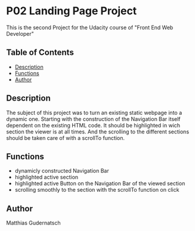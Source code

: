 # P02 Landing Page Project
This is the second Project for the Udacity course of "Front End Web Developer"

## Table of Contents

* [Description](#Description)
* [Functions](#Functions)
* [Author](#Author)

## Description
The subject of this project was to turn an existing static webpage into a dynamic one.
Starting with the construction of the Navigation Bar itself dependent on the existing HTML code.
It should be highlighted in wich section the viewer is at all times.
And the scrolling to the different sections should be taken care of with a scrollTo function.

## Functions
- dynamicly constructed Navigation Bar
- highlighted active section
- highlighted active Button on the Navigation Bar of the viewed section
- scrolling smoothly to the section with the scrollTo function on click

## Author
Matthias Gudernatsch